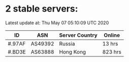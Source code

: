 # 2 stable servers:

Latest update at: Thu May 07 05:10:09 UTC 2020

| ID | ASN | Server Country | Online |
| -- | --- | -------------- | ------ |
| #.97AF | AS49392 | Russia | 13 hrs |
| #.BD3E | AS63888 | Hong Kong | 823 hrs |

